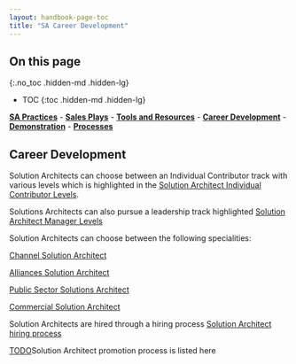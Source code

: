 ```yaml
---
layout: handbook-page-toc
title: "SA Career Development"
---
```


## On this page
{:.no_toc .hidden-md .hidden-lg}

- TOC
{:toc .hidden-md .hidden-lg}

[**SA Practices**](/handbook/customer-success/solutions-architects/sa-practices) - [**Sales Plays**](/handbook/customer-success/solutions-architects/sales-plays) - [**Tools and Resources**](/handbook/customer-success/solutions-architects/tools-and-resources) - [**Career Development**](/handbook/customer-success/solutions-architects/career-development) - [**Demonstration**](/handbook/customer-success/solutions-architects/demonstrations) - [**Processes**](/handbook/customer-success/solutions-architects/processes)

## Career Development

Solution Architects can choose between an Individual Contributor track with various levels which is highlighted in the [Solution Architect Individual Contributor Levels](https://about.gitlab.com/job-families/sales/solutions-architect/#solutions-architect).

Solutions Architects can also pursue a leadership track highlighted [Solution Architect Manager Levels](https://about.gitlab.com/job-families/sales/solutions-architect/#manager-solutions-architects)

Solution Architects can choose between the following specialities:

[Channel Solution Architect](https://about.gitlab.com/job-families/sales/solutions-architect/#channel-solution-architect)

[Alliances Solution Architect](https://about.gitlab.com/job-families/sales/solutions-architect/#alliances-solution-architect)

[Public Sector Solutions Architect](https://about.gitlab.com/job-families/sales/solutions-architect/#public-sector-solutions-architect)

[Commercial Solution Architect](https://about.gitlab.com/job-families/sales/solutions-architect/#commercial-solutions-architect)

Solution Architects are hired through a hiring process [Solution Architect hiring process](https://about.gitlab.com/job-families/sales/solutions-architect/#hiring-process)


[TODO](<TODO>)Solution Architect promotion process is listed here

